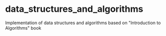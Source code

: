 # data_structures_and_algorithms
Implementation of data structures and algorithms based on "Introduction to Algorithms" book
